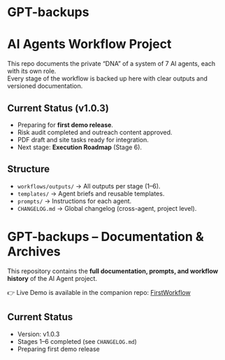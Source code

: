 # GPT-backups
# AI Agents Workflow Project

This repo documents the private “DNA” of a system of 7 AI agents, each with its own role.  
Every stage of the workflow is backed up here with clear outputs and versioned documentation.

## Current Status (v1.0.3)
- Preparing for **first demo release**.
- Risk audit completed and outreach content approved.
- PDF draft and site tasks ready for integration.
- Next stage: **Execution Roadmap** (Stage 6).

## Structure
- `workflows/outputs/` → All outputs per stage (1–6).
- `templates/` → Agent briefs and reusable templates.
- `prompts/` → Instructions for each agent.
- `CHANGELOG.md` → Global changelog (cross-agent, project level).

# GPT-backups – Documentation & Archives

This repository contains the **full documentation, prompts, and workflow history** of the AI Agent project.

👉 Live Demo is available in the companion repo: [FirstWorkflow](https://github.com/ohadmoscko/FirstWorkflow)

## Current Status
- Version: v1.0.3  
- Stages 1–6 completed (see `CHANGELOG.md`)  
- Preparing first demo release
